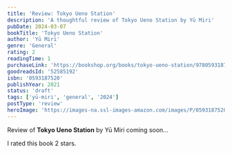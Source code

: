 ```yaml
---
title: 'Review: Tokyo Ueno Station'
description: 'A thoughtful review of Tokyo Ueno Station by Yū Miri'
pubDate: 2024-03-07
bookTitle: 'Tokyo Ueno Station'
author: 'Yū Miri'
genre: 'General'
rating: 2
readingTime: 1
purchaseLink: 'https://bookshop.org/books/tokyo-ueno-station/9780593187524'
goodreadsId: '52585192'
isbn: '0593187520'
publishYear: 2021
status: 'draft'
tags: ['yū-miri', 'general', '2024']
postType: 'review'
heroImage: 'https://images-na.ssl-images-amazon.com/images/P/0593187520.01.L.jpg'
---
```


Review of **Tokyo Ueno Station** by Yū Miri coming soon...

I rated this book 2 stars.
